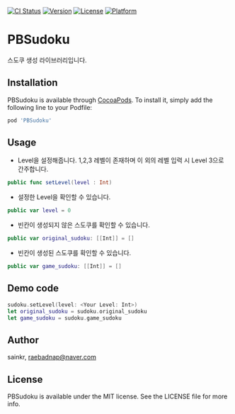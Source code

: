 [![CI Status](https://img.shields.io/travis/sainkr/PBSudoku.svg?style=flat)](https://travis-ci.org/sainkr/PBSudoku)
[![Version](https://img.shields.io/cocoapods/v/PBSudoku.svg?style=flat)](https://cocoapods.org/pods/PBSudoku)
[![License](https://img.shields.io/cocoapods/l/PBSudoku.svg?style=flat)](https://cocoapods.org/pods/PBSudoku)
[![Platform](https://img.shields.io/cocoapods/p/PBSudoku.svg?style=flat)](https://cocoapods.org/pods/PBSudoku)

# PBSudoku
스도쿠 생성 라이브러리입니다.

## Installation

PBSudoku is available through [CocoaPods](https://cocoapods.org). To install
it, simply add the following line to your Podfile:

```ruby
pod 'PBSudoku'
```

## Usage
- Level을 설정해줍니다. 1,2,3 레벨이 존재하며 이 외의 레벨 입력 시 Level 3으로 간주합니다.
```swift
public func setLevel(level : Int)
```
- 설정한 Level을 확인할 수 있습니다.
```swift
public var level = 0
```
- 빈칸이 생성되지 않은 스도쿠를 확인할 수 있습니다.
```swift
public var original_sudoku: [[Int]] = []
```
- 빈칸이 생성된 스도쿠를 확인할 수 있습니다.
```swift
public var game_sudoku: [[Int]] = []
```

## Demo code
```swift
sudoku.setLevel(level: <Your Level: Int>)
let original_sudoku = sudoku.original_sudoku
let game_sudoku = sudoku.game_sudoku
```

## Author

sainkr, raebadnap@naver.com

## License

PBSudoku is available under the MIT license. See the LICENSE file for more info.
